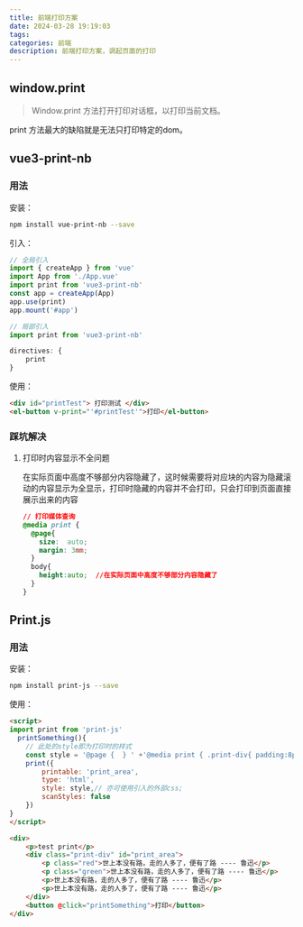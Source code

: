 ```yaml
---
title: 前端打印方案
date: 2024-03-28 19:19:03
tags:
categories: 前端
description: 前端打印方案，调起页面的打印
---
```


## window.print

> Window.print 方法打开打印对话框，以打印当前文档。

print 方法最大的缺陷就是无法只打印特定的dom。

## vue3-print-nb

### 用法

安装：

```bash
npm install vue-print-nb --save
```

引入：

```js
// 全局引入
import { createApp } from 'vue'
import App from './App.vue'
import print from 'vue3-print-nb'
const app = createApp(App)
app.use(print)
app.mount('#app')

// 局部引入
import print from 'vue3-print-nb'

directives: {
    print   
}
```

使用：

```html
<div id="printTest"> 打印测试 </div> 
<el-button v-print="'#printTest'">打印</el-button>
```

### 踩坑解决

1. 打印时内容显示不全问题

   在实际页面中高度不够部分内容隐藏了，这时候需要将对应块的内容为隐藏滚动的内容显示为全显示，打印时隐藏的内容并不会打印，只会打印到页面直接展示出来的内容

   ```css
   // 打印媒体查询
   @media print {
     @page{
       size:  auto;
       margin: 3mm;
     }
     body{ 
       height:auto;  //在实际页面中高度不够部分内容隐藏了
     }    
   }
   ```



## Print.js

### 用法

安装：

```bash
npm install print-js --save
```

使用：

```html
<script>
import print from 'print-js'
  printSomething(){
    // 此处的style即为打印时的样式
    const style = '@page {  } ' +'@media print { .print-div{ padding:8px;background-color:#cccccc;line-height:12px } .red{ color:#f00} .green{color:green}' ;
    print({
        printable: 'print_area',
        type: 'html',
        style: style,// 亦可使用引入的外部css;
        scanStyles: false
    })
}
</script>

<div>
    <p>test print</p>
    <div class="print-div" id="print_area">
        <p class="red">世上本没有路，走的人多了，便有了路 ---- 鲁迅</p>
        <p class="green">世上本没有路，走的人多了，便有了路 ---- 鲁迅</p>
        <p>世上本没有路，走的人多了，便有了路 ---- 鲁迅</p>
        <p>世上本没有路，走的人多了，便有了路 ---- 鲁迅</p>
    </div>
    <button @click="printSomething">打印</button>
</div>
```

